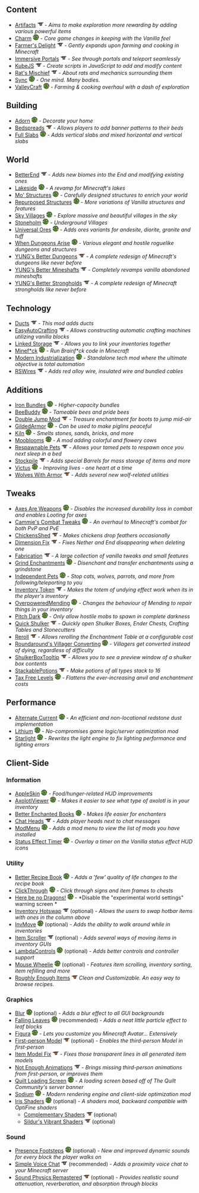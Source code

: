 ## Content

- [Artifacts] ![](docs/icon-curseforge.png) - *Aims to make exploration more rewarding by adding various powerful items*
- [Charm] ![](docs/icon-modrinth.png) - *Core game changes in keeping with the Vanilla feel*
- [Farmer's Delight] ![](docs/icon-curseforge.png) - *Gently expands upon farming and cooking in Minecraft*
- [Immersive Portals] ![](docs/icon-curseforge.png) - *See through portals and teleport seamlessly*
- [KubeJS] ![](docs/icon-curseforge.png) - *Create scripts in JavaScript to add and modify content*
- [Rat's Mischief] ![](docs/icon-curseforge.png) - *About rats and mechanics surrounding them*
- [Sync] ![](docs/icon-modrinth.png) - *One mind. Many bodies.*
- [ValleyCraft] ![](docs/icon-modrinth.png) - *Farming & cooking overhaul with a dash of exploration*

[Artifacts]: https://www.curseforge.com/minecraft/mc-mods/artifacts-fabric
[Charm]: https://modrinth.com/mod/charm
[Farmer's Delight]: https://www.curseforge.com/minecraft/mc-mods/farmers-delight-fabric
[Immersive Portals]: https://www.curseforge.com/minecraft/mc-mods/immersive-portals-mod
[KubeJS]: https://www.curseforge.com/minecraft/mc-mods/kubejs-fabric
[Rat's Mischief]: https://www.curseforge.com/minecraft/mc-mods/rats-mischief
[Sync]: https://modrinth.com/mod/sync-fabric
[ValleyCraft]: https://modrinth.com/mod/valleycraft


## Building

- [Adorn] ![](docs/icon-modrinth.png) - *Decorate your home*
- [Bedspreads] ![](docs/icon-curseforge.png) - *Allows players to add banner patterns to their beds*
- [Full Slabs] ![](docs/icon-modrinth.png) - *Adds vertical slabs and mixed horizontal and vertical slabs*

[Adorn]: https://modrinth.com/mod/adorn
[Bedspreads]: https://www.curseforge.com/minecraft/mc-mods/bedspreads-fabric
[Full Slabs]: https://modrinth.com/mod/full-slabs


## World

- [BetterEnd] ![](docs/icon-curseforge.png) - *Adds new biomes into the End and modifying existing ones*
- [Lakeside] ![](docs/icon-modrinth.png) - *A revamp for Minecraft's lakes*
- [Mo' Structures] ![](docs/icon-modrinth.png) - *Carefully designed structures to enrich your world*
- [Repurposed Structures] ![](docs/icon-modrinth.png) - *More variations of Vanilla structures and features*
- [Sky Villages] ![](docs/icon-modrinth.png) - *Explore massive and beautiful villages in the sky*
- [Stoneholm] ![](docs/icon-modrinth.png) - *Underground Villages*
- [Universal Ores] ![](docs/icon-modrinth.png) - *Adds ores variants for andesite, diorite, granite and tuff*
- [When Dungeons Arise] ![](docs/icon-modrinth.png) - *Various elegant and hostile roguelike dungeons and structures*
- [YUNG's Better Dungeons] ![](docs/icon-curseforge.png) - *A complete redesign of Minecraft's dungeons like never before*
- [YUNG's Better Mineshafts] ![](docs/icon-curseforge.png) - *Completely revamps vanilla abandoned mineshafts*
- [YUNG's Better Strongholds] ![](docs/icon-curseforge.png) - *A complete redesign of Minecraft strongholds like never before*

[BetterEnd]: https://www.curseforge.com/minecraft/mc-mods/betterend
[Lakeside]: https://modrinth.com/mod/lakeside
[Mo' Structures]: https://modrinth.com/mod/mo-structures
[Repurposed Structures]: https://modrinth.com/mod/repurposed-structures-fabric
[Sky Villages]: https://modrinth.com/mod/sky-villages
[Stoneholm]: https://modrinth.com/mod/stoneholm
[Universal Ores]: https://modrinth.com/mod/universal_ores
[When Dungeons Arise]: https://modrinth.com/mod/when-dungeons-arise
[YUNG's Better Dungeons]: https://www.curseforge.com/minecraft/mc-mods/yungs-better-dungeons-fabric
[YUNG's Better Mineshafts]: https://www.curseforge.com/minecraft/mc-mods/yungs-better-mineshafts-fabric
[YUNG's Better Strongholds]: https://www.curseforge.com/minecraft/mc-mods/yungs-better-strongholds-fabric


## Technology

- [Ducts] ![](docs/icon-curseforge.png) - *This mod adds ducts*
- [EasyAutoCrafting] ![](docs/icon-curseforge.png) - *Allows constructing automatic crafting machines utilizing vanilla blocks*
- [Linked Storage] ![](docs/icon-curseforge.png) - *Allows you to link your inventories together*
- [Minef*ck] ![](docs/icon-modrinth.png) - *Run Brainf\*ck code in Minecraft*
- [Modern Industrialization] ![](docs/icon-modrinth.png) - *Standalone tech mod where the ultimate objective is total automation*
- [RSWires] ![](docs/icon-curseforge.png) - *Adds red alloy wire, insulated wire and bundled cables*

[Ducts]: https://www.curseforge.com/minecraft/mc-mods/ducts
[EasyAutoCrafting]: https://www.curseforge.com/minecraft/mc-mods/easyautocrafting
[Linked Storage]: https://www.curseforge.com/minecraft/mc-mods/linked-storage
[Minef*ck]: https://modrinth.com/mod/minefck
[Modern Industrialization]: https://modrinth.com/mod/modern-industrialization
[RSWires]: https://www.curseforge.com/minecraft/mc-mods/rswires


## Additions

- [Iron Bundles] ![](docs/icon-modrinth.png) - *Higher-capacity bundles*
- [BeeBuddy] ![](docs/icon-modrinth.png) - *Tameable bees and pride bees*
- [Double Jump Mod] ![](docs/icon-curseforge.png) - *Treasure enchantment for boots to jump mid-air*
- [GildedArmor] ![](docs/icon-modrinth.png) - *Can be used to make piglins peaceful*
- [Kiln] ![](docs/icon-modrinth.png) - *Smelts stones, sands, bricks, and more*
- [Mooblooms] ![](docs/icon-modrinth.png) - *A mod adding colorful and flowery cows*
- [Respawnable Pets] ![](docs/icon-curseforge.png) - *Allows your tamed pets to respawn once you next sleep in a bed*
- [Stockpile] ![](docs/icon-curseforge.png) - *Adds special Barrels for mass storage of items and more*
- [Victus] ![](docs/icon-modrinth.png) - *Improving lives - one heart at a time*
- [Wolves With Armor] ![](docs/icon-curseforge.png) - *Adds several new wolf-related utilities*

[Iron Bundles]: https://modrinth.com/mod/iron-bundles
[BeeBuddy]: https://modrinth.com/mod/beebuddy
[Double Jump Mod]: https://www.curseforge.com/minecraft/mc-mods/double-jump-mod
[GildedArmor]: https://modrinth.com/mod/gildedarmor
[Kiln]: https://modrinth.com/mod/kiln
[Mooblooms]: https://modrinth.com/mod/mooblooms
[Respawnable Pets]: https://www.curseforge.com/minecraft/mc-mods/respawnable-pets
[Stockpile]: https://www.curseforge.com/minecraft/mc-mods/stockpile
[Victus]: https://modrinth.com/mod/victus
[Wolves With Armor]: https://www.curseforge.com/minecraft/mc-mods/wolves-with-armor


## Tweaks

- [Axes Are Weapons] ![](docs/icon-modrinth.png) - *Disables the increased durability loss in combat and enables Looting for axes*
- [Cammie's Combat Tweaks] ![](docs/icon-modrinth.png) - *An overhaul to Minecraft's combat for both PvP and PvE*
- [ChickensShed] ![](docs/icon-curseforge.png) - *Makes chickens drop feathers occasionally*
- [Dimension Fix] ![](docs/icon-curseforge.png) - *Fixes Nether and End disappearing when deleting one*
- [Fabrication] ![](docs/icon-curseforge.png) - *A large collection of vanilla tweaks and small features*
- [Grind Enchantments] ![](docs/icon-modrinth.png) - *Disenchant and transfer enchantments using a grindstone*
- [Independent Pets] ![](docs/icon-modrinth.png) - *Stop cats, wolves, parrots, and more from following/teleporting to you*
- [Inventory Token] ![](docs/icon-curseforge.png) - *Makes the totem of undying effect work when its in the player's inventory*
- [OverpoweredMending] ![](docs/icon-modrinth.png) - *Changes the behaviour of Mending to repair things in your inventory*
- [Pitch Dark] ![](docs/icon-modrinth.png) - *Only allow hostile mobs to spawn in complete darkness*
- [Quick Shulker] ![](docs/icon-curseforge.png) - *Quickly open Shulker Boxes, Ender Chests, Crafting Tables and Stonecutters*
- [Reroll] ![](docs/icon-curseforge.png) - *Allows rerolling the Enchantment Table at a configurable cost*
- [Roundaround's Villager Converting] ![](docs/icon-modrinth.png) - *Villagers get converted instead of dying, regardless of difficulty*
- [ShulkerBoxTooltip] ![](docs/icon-curseforge.png) - *Allows you to see a preview window of a shulker box contents*
- [StackablePotions] ![](docs/icon-curseforge.png) - *Make potions of all types stack to 16*
- [Tax Free Levels] ![](docs/icon-modrinth.png) - *Flattens the ever-increasing anvil and enchantment costs*

[Axes Are Weapons]: https://modrinth.com/mod/axes-are-weapons
[Cammie's Combat Tweaks]: https://modrinth.com/mod/cammies-combat-tweaks
[ChickensShed]: https://www.curseforge.com/minecraft/mc-mods/chickensshed
[Dimension Fix]: https://www.curseforge.com/minecraft/mc-mods/chickensshed
[Fabrication]: https://www.curseforge.com/minecraft/mc-mods/fabrication
[Grind Enchantments]: https://modrinth.com/mod/grind-enchantments
[Independent Pets]: https://modrinth.com/mod/indypets
[Inventory Token]: https://www.curseforge.com/minecraft/mc-mods/inventory-totem-fabric
[OverpoweredMending]: https://modrinth.com/mod/overpoweredmending
[Pitch Dark]: https://modrinth.com/mod/pitch-dark
[Quick Shulker]: https://www.curseforge.com/minecraft/mc-mods/quick-shulker
[Reroll]: https://www.curseforge.com/minecraft/mc-mods/reroll
[Roundaround's Villager Converting]: https://modrinth.com/mod/roundaround-villager-converting
[ShulkerBoxTooltip]: https://www.curseforge.com/minecraft/mc-mods/shulkerboxtooltip
[StackablePotions]: https://www.curseforge.com/minecraft/mc-mods/stackablepotions
[Tax Free Levels]: https://modrinth.com/mod/tax-free-levels


## Performance

- [Alternate Current] ![](docs/icon-modrinth.png) - *An efficient and non-locational redstone dust implementation*
- [Lithium] ![](docs/icon-modrinth.png) - *No-compromises game logic/server optimization mod*
- [Starlight] ![](docs/icon-modrinth.png) - *Rewrites the light engine to fix lighting performance and lighting errors*

[Alternate Current]: https://modrinth.com/mod/alternate-current
[Lithium]: https://modrinth.com/mod/lithium
[Starlight]: https://modrinth.com/mod/starlight


## Client-Side

### Information

- [AppleSkin] ![](docs/icon-modrinth.png) - *Food/hunger-related HUD improvements*
- [AxolotlViewer] ![](docs/icon-modrinth.png) - *Makes it easier to see what type of axolotl is in your inventory*
- [Better Enchanted Books] ![](docs/icon-modrinth.png) - *Makes life easier for enchanters*
- [Chat Heads] ![](docs/icon-curseforge.png) - *Adds player heads next to chat messages*
- [ModMenu] ![](docs/icon-modrinth.png) - *Adds a mod menu to view the list of mods you have installed*
- [Status Effect Timer] ![](docs/icon-modrinth.png) - *Overlay a timer on the Vanilla status effect HUD icons*

[AppleSkin]: https://modrinth.com/mod/appleskin
[AxolotlViewer]: https://modrinth.com/mod/axolotlviewer
[Better Enchanted Books]: https://modrinth.com/mod/better-enchanted-books
[Chat Heads]: https://www.curseforge.com/minecraft/mc-mods/chat-heads
[Detail Armor Bar]: https://modrinth.com/mod/detail-armor-bar
[ModMenu]: https://modrinth.com/mod/modmenu
[Status Effect Timer]: https://modrinth.com/mod/statuseffecttimer

### Utility

- [Better Recipe Book] ![](docs/icon-modrinth.png) - *Adds a 'few' quality of life changes to the recipe book*
- [ClickThrough] ![](docs/icon-modrinth.png) - *Click through signs and item frames to chests*
- [Here be no Dragons!] ![](docs/icon-modrinth.png) - *Disable the "experimental world settings" warning screen *
- [Inventory Hotswap] ![](docs/icon-curseforge.png) (optional) - *Allows the users to swap hotbar items with ones in the column above*
- [InvMove] ![](docs/icon-modrinth.png) (optional) - *Adds the ability to walk around while in inventories*
- [Item Scroller] ![](docs/icon-curseforge.png) (optional) - *Adds several ways of moving items in inventory GUIs*
- [LambdaControls] ![](docs/icon-modrinth.png) (optional) - *Adds better controls and controller support*
- [Mouse Wheelie] ![](docs/icon-modrinth.png) (optional) - *Features item scrolling, inventory sorting, item refilling and more*
- [Roughly Enough Items] ![](docs/icon-curseforge.png) *Clean and Customizable. An easy way to browse recipes.*

[Better Recipe Book]: https://modrinth.com/mod/brb
[ClickThrough]: https://modrinth.com/mod/clickthrough
[Here be no Dragons!]: https://modrinth.com/mod/here-be-no-dragons
[Inventory Hotswap]: https://www.curseforge.com/minecraft/mc-mods/inventory-hotswap
[InvMove]: https://modrinth.com/mod/invmove-fabric
[Item Scroller]: https://www.curseforge.com/minecraft/mc-mods/item-scroller
[LambdaControls]: https://modrinth.com/mod/lambdacontrols
[Mouse Wheelie]: https://modrinth.com/mod/mouse-wheelie
[Roughly Enough Items]: https://www.curseforge.com/minecraft/mc-mods/roughly-enough-items

### Graphics

- [Blur] ![](docs/icon-modrinth.png) (optional) - *Adds a blur effect to all GUI backgrounds*
- [Falling Leaves] ![](docs/icon-modrinth.png) (recommended) - *Adds a neat little particle effect to leaf blocks*
- [Figura] ![](docs/icon-modrinth.png) - *Lets you customize you Minecraft Avatar... Extensively*
- [First-person Model] ![](docs/icon-curseforge.png) (optional) - *Enables the third-person Model in first-person*
- [Item Model Fix] ![](docs/icon-curseforge.png) - *Fixes those transparent lines in all generated item models*
- [Not Enough Animations] ![](docs/icon-curseforge.png) - *Brings missing third-person animations from first-person, or improves them*
- [Quilt Loading Screen] ![](docs/icon-modrinth.png) - *A loading screen based off of The Quilt Community's server banner*
- [Sodium] ![](docs/icon-modrinth.png) - *Modern rendering engine and client-side optimization mod*
- [Iris Shaders] ![](docs/icon-modrinth.png) (optional) - *A shaders mod, backward compatible with OptiFine shaders*
  - [Complementary Shaders] ![](docs/icon-curseforge.png) (optional)
  - [Sildur's Vibrant Shaders] ![](docs/icon-curseforge.png) (optional)

[Blur]: https://modrinth.com/mod/blur-fabric
[Falling Leaves]: https://modrinth.com/mod/fallingleaves
[Figura]: https://modrinth.com/mod/figura
[First-person Model]: https://www.curseforge.com/minecraft/mc-mods/first-person-model
[Item Model Fix]: https://www.curseforge.com/minecraft/mc-mods/item-model-fix
[Not Enough Animations]: https://www.curseforge.com/minecraft/mc-mods/not-enough-animations
[Quilt Loading Screen]: https://modrinth.com/mod/quilt-loading-screen
[Sodium]: https://modrinth.com/mod/sodium
[Iris Shaders]: https://modrinth.com/mod/iris
[Complementary Shaders]: https://www.curseforge.com/minecraft/customization/complementary-shaders
[Sildur's Vibrant Shaders]: https://www.curseforge.com/minecraft/customization/sildurs-vibrant-shaders

### Sound

- [Presence Footsteps] ![](docs/icon-modrinth.png) (optional) - *New and improved dynamic sounds for every block the player walks on*
- [Simple Voice Chat] ![](docs/icon-curseforge.png) (recommended) - *Adds a proximity voice chat to your Minecraft server*
- [Sound Physics Remastered] ![](docs/icon-curseforge.png) (optional) - *Provides realistic sound attenuation, reverberation, and absorption through blocks*

[Presence Footsteps]: https://modrinth.com/mod/presence-footsteps
[Simple Voice Chat]: https://www.curseforge.com/minecraft/mc-mods/simple-voice-chat
[Sound Physics Remastered]: https://www.curseforge.com/minecraft/mc-mods/sound-physics-remastered
